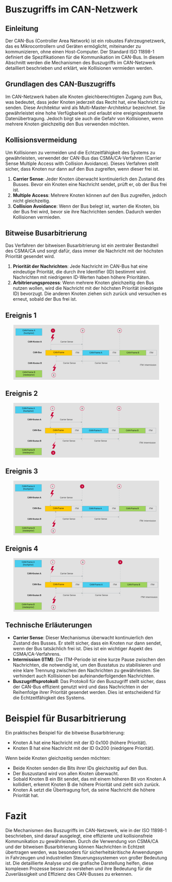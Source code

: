 
# Buszugriffs im CAN-Netzwerk

## Einleitung

Der CAN-Bus (Controller Area Network) ist ein robustes Fahrzeugnetzwerk, das es Mikrocontrollern und Geräten ermöglicht, miteinander zu kommunizieren, ohne einen Host-Computer. Der Standard ISO 11898-1 definiert die Spezifikationen für die Kommunikation im CAN-Bus. In diesem Abschnitt werden die Mechanismen des Buszugriffs im CAN-Netzwerk detailliert beschrieben und erklärt, wie Kollisionen vermieden werden.

## Grundlagen des CAN-Buszugriffs

Im CAN-Netzwerk haben alle Knoten gleichberechtigten Zugang zum Bus, was bedeutet, dass jeder Knoten jederzeit das Recht hat, eine Nachricht zu senden. Diese Architektur wird als Multi-Master-Architektur bezeichnet. Sie gewährleistet eine hohe Verfügbarkeit und erlaubt eine ereignisgesteuerte Datenübertragung. Jedoch birgt sie auch die Gefahr von Kollisionen, wenn mehrere Knoten gleichzeitig den Bus verwenden möchten.

## Kollisionsvermeidung

Um Kollisionen zu vermeiden und die Echtzeitfähigkeit des Systems zu gewährleisten, verwendet der CAN-Bus das CSMA/CA-Verfahren (Carrier Sense Multiple Access with Collision Avoidance). Dieses Verfahren stellt sicher, dass Knoten nur dann auf den Bus zugreifen, wenn dieser frei ist.

1. **Carrier Sense**: Jeder Knoten überwacht kontinuierlich den Zustand des Busses. Bevor ein Knoten eine Nachricht sendet, prüft er, ob der Bus frei ist.
2. **Multiple Access**: Mehrere Knoten können auf den Bus zugreifen, jedoch nicht gleichzeitig.
3. **Collision Avoidance**: Wenn der Bus belegt ist, warten die Knoten, bis der Bus frei wird, bevor sie ihre Nachrichten senden. Dadurch werden Kollisionen vermieden.

## Bitweise Busarbitrierung

Das Verfahren der bitweisen Busarbitrierung ist ein zentraler Bestandteil des CSMA/CA und sorgt dafür, dass immer die Nachricht mit der höchsten Priorität gesendet wird.

1. **Priorität der Nachrichten**: Jede Nachricht im CAN-Bus hat eine eindeutige Priorität, die durch ihre Identifier (ID) bestimmt wird. Nachrichten mit niedrigeren ID-Werten haben höhere Prioritäten.
2. **Arbitrierungsprozess**: Wenn mehrere Knoten gleichzeitig den Bus nutzen wollen, wird die Nachricht mit der höchsten Priorität (niedrigste ID) bevorzugt. Die anderen Knoten ziehen sich zurück und versuchen es erneut, sobald der Bus frei ist.

## Ereignis 1

<img src="./image/1712022411179.png" alt="CAN-Knoten" style="max-width:90%; display: block; margin: 0 auto;" />

## Ereignis 2

<img src="./image/1712022493865.png" alt="CAN-Knoten" style="max-width:90%; display: block; margin: 0 auto;" />

## Ereignis 3

<img src="./image/1712022523730.png" alt="CAN-Knoten" style="max-width:90%; display: block; margin: 0 auto;" />

## Ereignis 4

<img src="./image/1712022543957.png" alt="CAN-Knoten" style="max-width:90%; display: block; margin: 0 auto;" />

## Technische Erläuterungen

- **Carrier Sense**: Dieser Mechanismus überwacht kontinuierlich den Zustand des Busses. Er stellt sicher, dass ein Knoten nur dann sendet, wenn der Bus tatsächlich frei ist. Dies ist ein wichtiger Aspekt des CSMA/CA-Verfahrens.
- **Intermission (ITM)**: Die ITM-Periode ist eine kurze Pause zwischen den Nachrichten, die notwendig ist, um den Busstatus zu stabilisieren und eine klare Trennung zwischen den Nachrichten zu gewährleisten. Sie verhindert auch Kollisionen bei aufeinanderfolgenden Nachrichten.
- **Buszugriffsprotokoll**: Das Protokoll für den Buszugriff stellt sicher, dass der CAN-Bus effizient genutzt wird und dass Nachrichten in der Reihenfolge ihrer Priorität gesendet werden. Dies ist entscheidend für die Echtzeitfähigkeit des Systems.

# Beispiel für Busarbitrierung

Ein praktisches Beispiel für die bitweise Busarbitrierung:

- Knoten A hat eine Nachricht mit der ID 0x100 (höhere Priorität).
- Knoten B hat eine Nachricht mit der ID 0x200 (niedrigere Priorität).

Wenn beide Knoten gleichzeitig senden möchten:

- Beide Knoten senden die Bits ihrer IDs gleichzeitig auf den Bus.
- Der Buszustand wird von allen Knoten überwacht.
- Sobald Knoten B ein Bit sendet, das mit einem höheren Bit von Knoten A kollidiert, erkennt Knoten B die höhere Priorität und zieht sich zurück.
- Knoten A setzt die Übertragung fort, da seine Nachricht die höhere Priorität hat.

# Fazit

Die Mechanismen des Buszugriffs im CAN-Netzwerk, wie in der ISO 11898-1 beschrieben, sind darauf ausgelegt, eine effiziente und kollisionsfreie Kommunikation zu gewährleisten. Durch die Verwendung von CSMA/CA und der bitweisen Busarbitrierung können Nachrichten in Echtzeit übertragen werden, was besonders für sicherheitskritische Anwendungen in Fahrzeugen und industriellen Steuerungssystemen von großer Bedeutung ist. Die detaillierte Analyse und die grafische Darstellung helfen, diese komplexen Prozesse besser zu verstehen und ihre Bedeutung für die Zuverlässigkeit und Effizienz des CAN-Busses zu erkennen.
